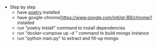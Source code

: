 * Step by step
    - have [poetry](https://python-poetry.org/) installed
    - have google-chrome[https://www.google.com/intl/pt-BR/chrome/] installed 
    - run "poetry install" command to install dependencies
    - run "docker-compose up -d " command to build mongo instance
    - run "python main.py" to extract and fill-up mongo
